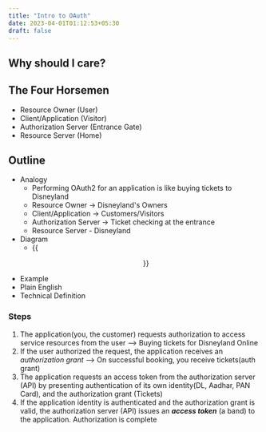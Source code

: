 ```yaml
---
title: "Intro to OAuth"
date: 2023-04-01T01:12:53+05:30
draft: false
---
```


## Why should I care?

## The Four Horsemen
- Resource Owner (User)
- Client/Application (Visitor)
- Authorization Server (Entrance Gate)
- Resource Server (Home)

## Outline
- Analogy
    - Performing OAuth2 for an application is like buying tickets to Disneyland
    - Resource Owner -> Disneyland's Owners
    - Client/Application -> Customers/Visitors
    - Authorization Server -> Ticket checking at the entrance
    - Resource Server - Disneyland
- Diagram
    - {{<figure src="https://drek4537l1klr.cloudfront.net/richer/Figures/01fig08_alt.jpg" caption="High-level overview of the OAuth Workflow" align="center">}}
- Example
- Plain English
- Technical Definition

### Steps
1. The application(you, the customer) requests authorization to access service resources from the user --> Buying tickets for Disneyland Online
2. If the user authorized the request, the application receives an *authorization grant* --> On successful booking, you receive tickets(auth grant)
3. The application requests an access token from the authorization server (API) by presenting authentication of its own identity(DL, Aadhar, PAN Card), and the authorization grant (Tickets)
4. If the application identity is authenticated and the authorization grant is valid, the authorization server (API) issues an ***access token*** (a band) to the application. Authorization is complete




